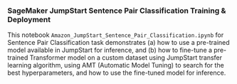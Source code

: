 ### SageMaker JumpStart Sentence Pair Classification Training & Deployment
This notebook `Amazon_JumpStart_Sentence_Pair_Classification.ipynb` for Sentence Pair Classification task demonstrates (a) how to use a pre-trained model available in JumpStart for inference, and (b) how to fine-tune a pre-trained Transformer model on a custom dataset using JumpStart transfer learning algorithm, using AMT (Automatic Model Tuning) to search for the best hyperparameters, and how to use the fine-tuned model for inference.